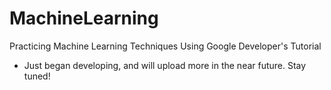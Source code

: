 # MachineLearning
Practicing Machine Learning Techniques Using Google Developer's Tutorial
- Just began developing, and will upload more in the near future.  Stay tuned!

